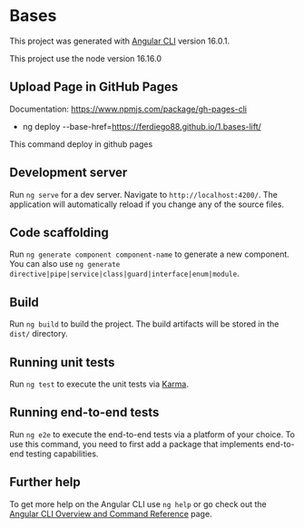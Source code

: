 # Bases

This project was generated with [Angular CLI](https://github.com/angular/angular-cli) version 16.0.1.

This project use the node version 16.16.0


## Upload Page in GitHub Pages

Documentation:
https://www.npmjs.com/package/gh-pages-cli

- ng deploy --base-href=https://ferdiego88.github.io/1.bases-lift/

This command deploy in github pages



## Development server

Run `ng serve` for a dev server. Navigate to `http://localhost:4200/`. The application will automatically reload if you change any of the source files.

## Code scaffolding

Run `ng generate component component-name` to generate a new component. You can also use `ng generate directive|pipe|service|class|guard|interface|enum|module`.

## Build

Run `ng build` to build the project. The build artifacts will be stored in the `dist/` directory.

## Running unit tests

Run `ng test` to execute the unit tests via [Karma](https://karma-runner.github.io).

## Running end-to-end tests

Run `ng e2e` to execute the end-to-end tests via a platform of your choice. To use this command, you need to first add a package that implements end-to-end testing capabilities.

## Further help

To get more help on the Angular CLI use `ng help` or go check out the [Angular CLI Overview and Command Reference](https://angular.io/cli) page.

